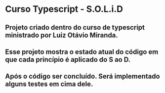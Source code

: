 # Curso Typescript - S.O.L.i.D

## Projeto criado dentro do curso de typescript ministrado por Luiz Otávio Miranda.
## Esse projeto mostra o estado atual do código em que cada princípio é aplicado do S ao D.
## Após o código ser concluído. Será implementado alguns testes em cima dele.
